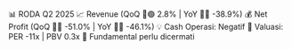 📊 RODA Q2 2025
📈 Revenue (QoQ 🔼🟢 2.8% | YoY 🔻🔴 -38.9%)
💰 Net Profit (QoQ 🔻🔴 -51.0% | YoY 🔻🔴 -46.1%)
💡 Cash Operasi: Negatif
🧮 Valuasi: PER -11x | PBV 0.3x
🧱 Fundamental perlu dicermati
